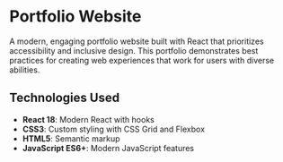 # Portfolio Website

A modern, engaging portfolio website built with React that prioritizes accessibility and inclusive design. This portfolio demonstrates best practices for creating web experiences that work for users with diverse abilities.

## Technologies Used

- **React 18**: Modern React with hooks
- **CSS3**: Custom styling with CSS Grid and Flexbox
- **HTML5**: Semantic markup
- **JavaScript ES6+**: Modern JavaScript features
